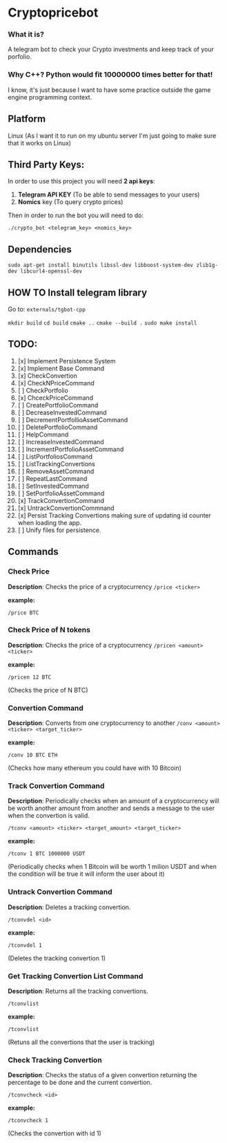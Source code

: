# Cryptopricebot

### What it is? 

A telegram bot to check your Crypto investments and keep track of your porfolio.

### Why C++? Python would fit 10000000 times better for that!

I know, it's just because I want to have some practice outside the game engine programming context.

## Platform

Linux (As I want it to run on my ubuntu server I'm just going to make sure that it works on Linux)

## Third Party Keys:

In order to use this project you will need **2 api keys**:

1) **Telegram API KEY** (To be able to send messages to your users)
2) **Nomics** key (To query crypto prices)

Then in order to run the bot you will need to do:

```./crypto_bot <telegram_key> <nomics_key> ```

## Dependencies 

```sudo apt-get install binutils libssl-dev libboost-system-dev zlib1g-dev libcurl4-openssl-dev```

## HOW TO Install telegram library
Go to:
```externals/tgbot-cpp ```

```mkdir build```
```cd build```
```cmake ..```
```cmake --build .```
```sudo make install```

## TODO:

1) [x] Implement Persistence System
2) [x] Implement Base Command
3) [x] CheckConvertion
4) [x] CheckNPriceCommand
5) [ ] CheckPortfolio
6) [x] ChceckPriceCommand
7) [ ] CreatePortfolioCommand
8) [ ] DecreaseInvestedCommand
9) [ ] DecrementPortfollioAssetCommand
10) [ ] DeletePortfolioCommand
11) [ ] HelpCommand
12) [ ] IncreaseInvestedCommand
13) [ ] IncrementPortfolioAssetCommand
14) [ ] ListPortfoliosCommand
15) [ ] ListTrackingConvertions
16) [ ] RemoveAssetCommand
17) [ ] RepeatLastCommand
18) [ ] SetInvestedCommand
19) [ ] SetPortfolioAssetCommand
20) [x] TrackConvertionCommand
21) [x] UntrackConvertionCommnand
22) [x] Persist Tracking Convertions making sure of updating id counter when loading the app.
23) [ ] Unify files for persistence.

## Commands

### Check Price
**Description**: Checks the price of a cryptocurrency
```/price <ticker>```

**example:**

```/price BTC```

### Check Price of N tokens
**Description**: Checks the price of a cryptocurrency
```/pricen <amount> <ticker>```

**example:**

```/pricen 12 BTC```

(Checks the price of N BTC)

### Convertion Command
**Description**: Converts from one cryptocurrency to another
```/conv <amount> <ticker> <target_ticker>```

**example:**

```/conv 10 BTC ETH```

(Checks how many ethereum you could have with 10 Bitcoin)


### Track Convertion Command
**Description**: Periodically checks when an amount of a cryptocurrency will be worth another amount from another and
sends a message to the user when the convertion is valid.

```/tconv <amount> <ticker> <target_amount> <target_ticker>```

**example:**

```/tconv 1 BTC 1000000 USDT```

(Periodically checks when 1 Bitcoin will be worth 1 milion USDT and when the condition will be true it will inform the user about it)


### Untrack Convertion Command
**Description**: Deletes a tracking convertion.

```/tconvdel <id>```

**example:**

```/tconvdel 1```

(Deletes the tracking convertion 1)

### Get Tracking Convertion List Command
**Description**: Returns all the tracking convertions.

```/tconvlist```

**example:**

```/tconvlist```

(Retuns all the convertions that the user is tracking)

### Check Tracking Convertion
**Description**: Checks the status of a given convertion returning the percentage to be done and the current convertion.

```/tconvcheck <id>```

**example:**

```/tconvcheck 1```

(Checks the convertion with id 1)